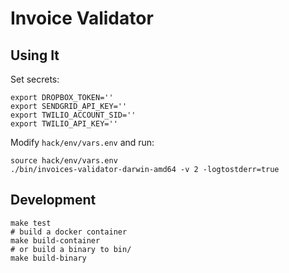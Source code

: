 # Invoice Validator

## Using It

Set secrets:

```
export DROPBOX_TOKEN=''
export SENDGRID_API_KEY=''
export TWILIO_ACCOUNT_SID=''
export TWILIO_API_KEY=''
```

Modify `hack/env/vars.env` and run:

```
source hack/env/vars.env
./bin/invoices-validator-darwin-amd64 -v 2 -logtostderr=true
```

## Development

```
make test
# build a docker container
make build-container
# or build a binary to bin/
make build-binary
```